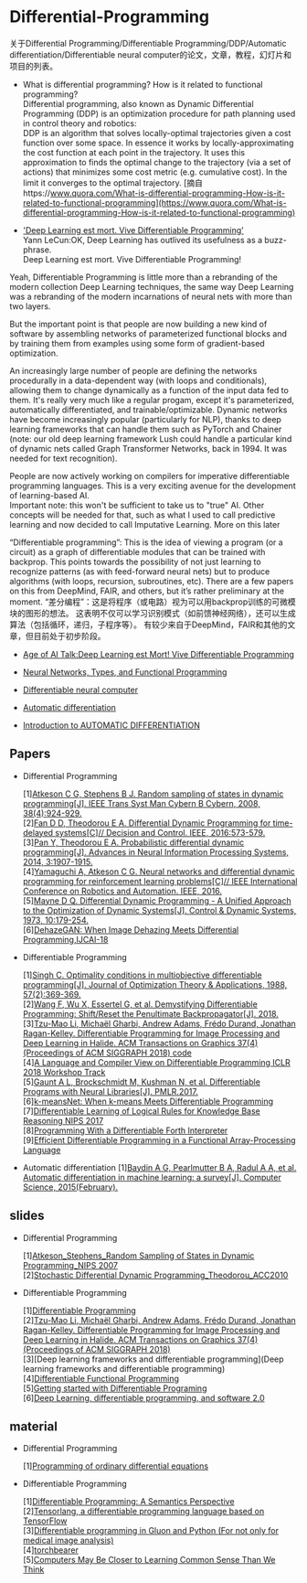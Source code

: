 # Differential-Programming

关于Differential Programming/Differentiable Programming/DDP/Automatic differentiation/Differentiable neural computer的论文，文章，教程，幻灯片和项目的列表。<br>
* What is differential programming? How is it related to functional programming?<br>
  Differential programming, also known as Dynamic Differential Programming (DDP) is an optimization procedure for path planning used in control theory and robotics:<br>
  DDP is an algorithm that solves locally-optimal trajectories given a cost function over some space. In essence it works by locally-approximating the cost function at each point in the trajectory. It uses this approximation to finds the optimal change to the trajectory (via a set of actions) that minimizes some cost metric (e.g. cumulative cost). In the limit it converges to the optimal trajectory. [摘自https://www.quora.com/What-is-differential-programming-How-is-it-related-to-functional-programming](https://www.quora.com/What-is-differential-programming-How-is-it-related-to-functional-programming)
  
* ['Deep Learning est mort. Vive Differentiable Programming'](https://techburst.io/deep-learning-est-mort-vive-differentiable-programming-5060d3c55074)<br>
Yann LeCun:OK, Deep Learning has outlived its usefulness as a buzz-phrase.<br>
Deep Learning est mort. Vive Differentiable Programming!<br>

Yeah, Differentiable Programming is little more than a rebranding of the modern collection Deep Learning techniques, the same way Deep Learning was a rebranding of the modern incarnations of neural nets with more than two layers.<br>

But the important point is that people are now building a new kind of software by assembling networks of parameterized functional blocks and by training them from examples using some form of gradient-based optimization.<br>

An increasingly large number of people are defining the networks procedurally in a data-dependent way (with loops and conditionals), allowing them to change dynamically as a function of the input data fed to them. It's really very much like a regular progam, except it's parameterized, automatically differentiated, and trainable/optimizable. Dynamic networks have become increasingly popular (particularly for NLP), thanks to deep learning frameworks that can handle them such as PyTorch and Chainer (note: our old deep learning framework Lush could handle a particular kind of dynamic nets called Graph Transformer Networks, back in 1994. It was needed for text recognition).<br>

People are now actively working on compilers for imperative differentiable programming languages. This is a very exciting avenue for the development of learning-based AI.<br>
Important note: this won't be sufficient to take us to "true" AI. Other concepts will be needed for that, such as what I used to call predictive learning and now decided to call Imputative Learning. More on this later<br>

“Differentiable programming”: This is the idea of viewing a program (or a circuit) as a graph of differentiable modules that can be trained with backprop. This points towards the possibility of not just learning to recognize patterns (as with feed-forward neural nets) but to produce algorithms (with loops, recursion, subroutines, etc). There are a few papers on this from DeepMind, FAIR, and others, but it’s rather preliminary at the moment.
“差分编程”：这是将程序（或电路）视为可以用backprop训练的可微模块的图形的想法。 这表明不仅可以学习识别模式（如前馈神经网络），还可以生成算法（包括循环，递归，子程序等）。 有较少来自于DeepMind，FAIR和其他的文章，但目前处于初步阶段。

* [Age of AI Talk:Deep Learning est Mort! Vive Differentiable Programming](https://medium.com/amplify-partners/age-of-ai-talk-deep-learning-est-morte-vive-differentiable-programming-6b1a1c9800d8)<br>

* [Neural Networks, Types, and Functional Programming](http://colah.github.io/posts/2015-09-NN-Types-FP/)<br>
* [Differentiable neural computer](https://en.wikipedia.org/wiki/Differentiable_neural_computer)<br>
* [Automatic differentiation](https://en.m.wikipedia.org/wiki/Automatic_differentiation)<br>
* [Introduction to AUTOMATIC DIFFERENTIATION](https://alexey.radul.name/ideas/2013/introduction-to-automatic-differentiation/)


Papers
-------
* Differential Programming

  [1][Atkeson C G, Stephens B J. Random sampling of states in dynamic programming[J]. IEEE Trans Syst Man Cybern B Cybern, 2008, 38(4):924-929.](https://ieeexplore.ieee.org/document/4559368/citations)<br>
  [2][Fan D D, Theodorou E A. Differential Dynamic Programming for time-delayed systems[C]// Decision and Control. IEEE, 2016:573-579.](https://doi.org/10.1109/CDC.2016.7798330)<br>
  [3][Pan Y, Theodorou E A. Probabilistic differential dynamic programming[J]. Advances in Neural Information Processing Systems, 2014, 3:1907-1915.](https://papers.nips.cc/paper/5248-probabilistic-differential-dynamic-programming)<br>
  [4][Yamaguchi A, Atkeson C G. Neural networks and differential dynamic programming for reinforcement learning problems[C]// IEEE International Conference on Robotics and Automation. IEEE, 2016.](https://doi.org/10.1109/ICRA.2016.7487755)<br>
  [5][Mayne D Q. Differential Dynamic Programming - A Unified Approach to the Optimization of Dynamic Systems[J]. Control & Dynamic Systems, 1973, 10:179-254.](https://doi.org/10.1016/B978-0-12-012710-8.50010-8)<br>
  [6][DehazeGAN: When Image Dehazing Meets Differential Programming,IJCAI-18 ](https://doi.org/10.24963/ijcai.2018/172)<br>

* Differentiable Programming
 
  [1][Singh C. Optimality conditions in multiobjective differentiable programming[J]. Journal of Optimization Theory & Applications, 1988, 57(2):369-369.](https://doi.org/10.1007/BF00938820)<br>
  [2][Wang F, Wu X, Essertel G, et al. Demystifying Differentiable Programming: Shift/Reset the Penultimate Backpropagator[J]. 2018.](https://arxiv.org/abs/1803.10228)<br>
  [3][Tzu-Mao Li, Michaël Gharbi, Andrew Adams, Frédo Durand, Jonathan Ragan-Kelley. Differentiable Programming for Image Processing and Deep Learning in Halide. ACM Transactions on Graphics 37(4) (Proceedings of ACM SIGGRAPH 2018) ](https://people.csail.mit.edu/tzumao/gradient_halide/)[code](https://github.com/jrk/gradient-halide)<br>
  [4][A Language and Compiler View on Differentiable Programming ICLR 2018 Workshop Track ](https://openreview.net/forum?id=SJxJtYkPG)<br>
  [5][Gaunt A L, Brockschmidt M, Kushman N, et al. Differentiable Programs with Neural Libraries[J]. PMLR.2017.](http://proceedings.mlr.press/v70/gaunt17a.html)<br>
  [6][k-meansNet: When k-means Meets Differentiable Programming](https://arxiv.org/pdf/1808.07292v1.pdf)<br>
  [7][Differentiable Learning of Logical Rules for Knowledge Base Reasoning NIPS 2017](https://papers.nips.cc/paper/6826-differentiable-learning-of-logical-rules-for-knowledge-base-reasoning.pdf)<br>
  [8][Programming With a Differentiable Forth Interpreter](https://openreview.net/pdf?id=HkJq1Ocxl)<br>
  [9][Efficient Differentiable Programming in a Functional Array-Processing Language](https://arxiv.org/abs/1806.02136)<br>
  
 * Automatic differentiation
 [1][Baydin A G, Pearlmutter B A, Radul A A, et al. Automatic differentiation in machine learning: a survey[J]. Computer Science, 2015(February).](https://arxiv.org/abs/1502.05767)<br>

  
slides
-------
* Differential Programming

  [1][Atkeson_Stephens_Random Sampling of States in Dynamic Programming_NIPS 2007](https://pdfs.semanticscholar.org/presentation/9b05/8eb3539b894d1433113f7f6fee8b8e337a7e.pdf)<br>
  [2][Stochastic Differential Dynamic Programming_Theodorou_ACC2010](https://homes.cs.washington.edu/~todorov/papers/TheodorouACC10.pdf)<br>
  
* Differentiable Programming

  [1][Differentiable Programming](https://www.cs.nuim.ie/~gunes/files/Baydin-MSR-Slides-20160201.pdf)<br>
  [2][Tzu-Mao Li, Michaël Gharbi, Andrew Adams, Frédo Durand, Jonathan Ragan-Kelley. Differentiable Programming for Image Processing and Deep Learning in Halide. ACM Transactions on Graphics 37(4) (Proceedings of ACM SIGGRAPH 2018) ](https://people.csail.mit.edu/tzumao/gradient_halide/)<br>
  [3][Deep learning frameworks and differentiable programming](Deep learning frameworks and differentiable programming)<br>
  [4][Differentiable Functional Programming](http://www.robots.ox.ac.uk/~gunes/assets/pdf/baydin-2016-slides-functionallondoners.pdf)<br>
  [5][Getting started with Differentiable Programing](http://nramm.nysbc.org/wp-content/uploads/2018/04/nramm_tegunov.pdf)<br>
  [6][Deep Learning, differentiable programming, and software 2.0](http://dic.uqam.ca/upload/files/seminaires/Deep%20Learning%20and%20Differentiable%20programming.pdf)<br>
  
  
material
-------
* Differential Programming

  [1][Programming of ordinary differential equations](http://hplgit.github.io/primer.html/doc/pub/ode2/ode2-readable.html)<br>
  
* Differentiable Programming

  [1][Differentiable Programming: A Semantics Perspective](https://barghouthi.github.io/2018/05/01/differentiable-programming/)<br>
  [2][Tensorlang, a differentiable programming language based on TensorFlow](https://github.com/tensorlang/tensorlang)<br>
  [3][Differentiable programming in Gluon and Python (For not only for medical image analysis)](https://github.com/jmargeta/PyConSK2018)<br>
  [4][torchbearer](https://github.com/ecs-vlc/torchbearer)<br>
  [5][Computers May Be Closer to Learning Common Sense Than We Think](https://www.huffingtonpost.com/quora/computers-may-be-closer-t_b_11318132.html)<br>
